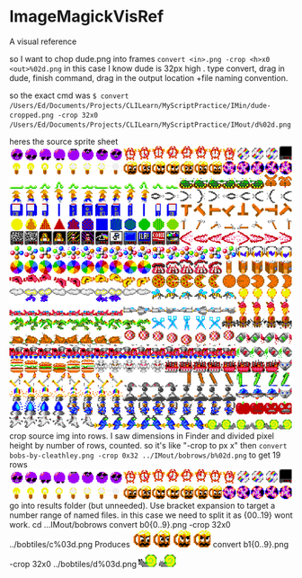 # ImageMagickVisRef
A visual reference


so I want to chop dude.png into frames
`convert <in>.png -crop <h>x0 <out>%02d.png`
in this case I know dude <in> is 32px high <h>. type convert, drag in dude, finish command, drag in the output location +file naming convention.

so the exact cmd was
`$ convert /Users/Ed/Documents/Projects/CLILearn/MyScriptPractice/IMin/dude-cropped.png -crop 32x0 /Users/Ed/Documents/Projects/CLILearn/MyScriptPractice/IMout/d%02d.png`



heres the source sprite sheet
![a](/images/bobs.png)
crop source img into rows. I saw dimensions in Finder and divided pixel height by number of rows, counted. so it's like "-crop to px <rightmost>x<lowest>"
then
`convert bobs-by-cleathley.png -crop 0x32 ../IMout/bobrows/b%02d.png`
to get 19 rows
![a](/images/b00.png)
![a](/images/b01.png)
go into results folder (but unneeded). Use bracket expansion to target a number range of named files. in this case we need to split it as {00..19} wont work.
cd ...IMout/bobrows 
convert b0{0..9}.png -crop 32x0 ../bobtiles/c%03d.png
Produces
![a](/images/c028.png)
![a](/images/c029.png)
![a](/images/c030.png)
![a](/images/c031.png)
convert b1{0..9}.png -crop 32x0 ../bobtiles/d%03d.png
![a](/images/d198.png)
![a](/images/d199.png)

